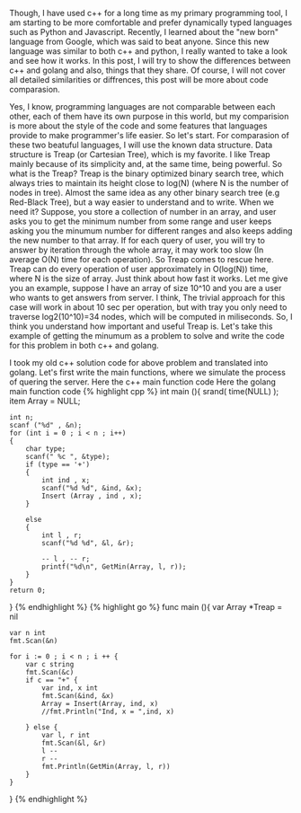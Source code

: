 Though, I have used c++ for a long time as my primary programming tool, I am starting to be more comfortable and prefer dynamically typed languages such as Python and Javascript. Recently, I learned about the "new born" language from Google, which was said to beat anyone. Since this new language was similar to both c++ and python, I really wanted to take a look and see how it works. In this post, I will try to show the differences between c++ and golang and also, things that they share. Of course, I will not cover all detailed similarities or diffrences, this post will be more about code comparasion. 

Yes, I know, programming languages are not comparable between each other, each of them have its own purpose in this world, but my comparision is more about the style of the code and some features that languages provide to make programmer's life easier. So let's start. For comparasion of these two beatuful languages, I will use the known data structure. Data structure is Treap (or Cartesian Tree), which is my favorite. I like Treap mainly because of its simplicity and, at the same time, being powerful. So what is the Treap? Treap is the binary optimized binary search tree, which always tries to maintain its height close to log(N) (where N is the number of nodes in tree). Almost the same idea as any other binary search tree (e.g Red-Black Tree), but a way easier to understand and to write. When we need it? Suppose, you store a collection of number in an array, and user asks you to get the minimum number from some range and user keeps asking you the minumum number for different ranges and also keeps adding the new number to that array. If for each query of user, you will try to answer by iteration through the whole array, it may work too slow (In average O(N) time for each operation). So Treap comes to rescue here. Treap can do every operation of user approximately in O(log(N)) time, where N is the size of array. Just think about how fast it works. Let me give you an example, suppose I have an array of size 10^10 and you are a user who wants to get answers from server. I think, The trivial approach for this case will work in about 10 sec per operation, but with tray you only need to traverse log2(10^10)=34 nodes, which will be computed in miliseconds. So, I think you understand how important and useful Treap is. Let's take this example of getting the minumum as a problem to solve and write the code for this problem in both c++ and golang.

I took my old c++ solution code for above problem and translated into golang. Let's first write the main functions, where we simulate the process of quering the server. Here the c++ main function code Here the golang main function code
{% highlight cpp %}
int main (){
    srand( time(NULL) );
    item Array = NULL;
    
    int n;
    scanf ("%d" , &n);
    for (int i = 0 ; i < n ; i++)
    {
        char type;
        scanf(" %c ", &type);
        if (type == '+')
        {
            int ind , x;
            scanf("%d %d", &ind, &x);
            Insert (Array , ind , x);
        }

        else
        {
            int l , r;
            scanf("%d %d", &l, &r);
            
            -- l , -- r;       
            printf("%d\n", GetMin(Array, l, r));
        }
    }
    return 0;
}
{% endhighlight %}
{% highlight go %}
func main (){
    var Array *Treap = nil
    
    var n int    
    fmt.Scan(&n)
    
    for i := 0 ; i < n ; i ++ {
        var c string    
        fmt.Scan(&c)
        if c == "+" {
            var ind, x int 
            fmt.Scan(&ind, &x)
            Array = Insert(Array, ind, x)
            //fmt.Println("Ind, x = ",ind, x)
            
        } else {
            var l, r int
            fmt.Scan(&l, &r)
            l --
            r --
            fmt.Println(GetMin(Array, l, r))
        }   
    }    
}
{% endhighlight %}
